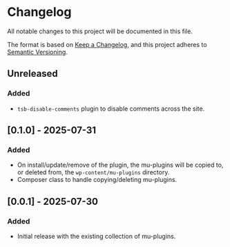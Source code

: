 # Changelog

All notable changes to this project will be documented in this file.

The format is based on [Keep a Changelog](https://keepachangelog.com/en/1.1.0/),
and this project adheres to [Semantic Versioning](https://semver.org/spec/v2.0.0.html).

## Unreleased

### Added

- `tsb-disable-comments` plugin to disable comments across the site.

## [0.1.0] - 2025-07-31

### Added

- On install/update/remove of the plugin, the mu-plugins will be copied to, or deleted from, the `wp-content/mu-plugins` directory.
- Composer class to handle copying/deleting mu-plugins.

## [0.0.1] - 2025-07-30

### Added

- Initial release with the existing collection of mu-plugins.
